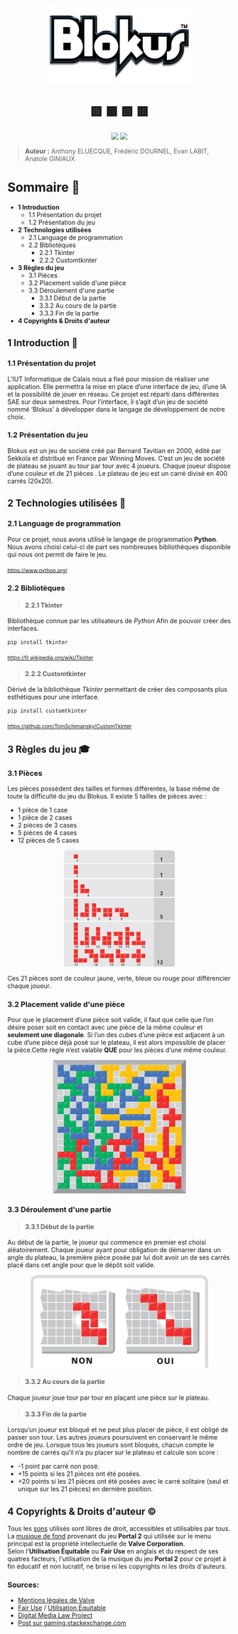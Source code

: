 <p  align="center">
  <img src="./media/imgReadme/Blokus.png">
  <h1 align="center">
    🟨 🟩 🟦 🟥
  </h1>
<p>

<p align="center">
    <img src="https://img.shields.io/github/last-commit/Fredericdrnl/blockus-readme">
    <img src="https://img.shields.io/github/contributors/Fredericdrnl/blockus-readme">
</p>

> **Auteur :** Anthony ELUECQUE, Frédéric DOURNEL, Evan LABIT, Anatole GINIAUX

# **Sommaire 📃**

- **1 Introduction**
    - 1.1 Présentation du projet
    - 1.2 Présentation du jeu
- **2 Technologies utilisées**
    - 2.1 Language de programmation
    - 2.2 Bibliotèques
        - 2.2.1 Tkinter
        - 2.2.2 Customtkinter
- **3 Règles du jeu**
    - 3.1 Pièces
    - 3.2 Placement valide d'une pièce
    - 3.3 Déroulement d'une partie
        - 3.3.1 Début de la partie
        - 3.3.2 Au cours de la partie
        - 3.3.3 Fin de la partie
- **4 Copyrights & Droits d'auteur**

## **1 Introduction 📌**

### **1.1 Présentation du projet**

L’IUT Informatique de Calais nous a fixé pour mission de réaliser une application. Elle permettra la mise en place d’une interface de jeu, d’une IA et la possibilité de jouer en réseau. Ce projet est réparti dans différentes SAE sur deux semestres. Pour l’interface, il s’agit d’un jeu de société nommé ‘Blokus’ à développer dans le langage de développement de notre choix. 

### **1.2 Présentation du jeu**

Blokus est un jeu de société créé par Bernard Tavitian en 2000, édité par Sekkoïa et distribué en France par Winning Moves. C’est un jeu de société de plateau se jouant au tour par tour avec 4 joueurs. Chaque joueur dispose d’une couleur et de 21 pièces . Le plateau de jeu est un carré divisé en 400 carrés (20x20). 

## **2 Technologies utilisées 🤖**

### **2.1 Language de programmation**

Pour ce projet, nous avons utilisé le langage de programmation **Python**. Nous avons choisi celui-ci de part ses nombreuses bibliothèques disponible qui nous ont permit de faire le jeu.

<sub>https://www.python.org/</sub>

### **2.2 Bibliotèques**

> #### 2.2.1 Tkinter

Bibliothèque connue par les utilisateurs de *Python* Afin de pouvoir créer des interfaces.

```
pip install tkinter
```

<sub>https://fr.wikipedia.org/wiki/Tkinter</sub>

> #### 2.2.2 Customtkinter

Dérivé de la bibliothèque *Tkinter* permettant de créer des composants plus esthétiques pour une interface.

```
pip install customtkinter
```

<sub>https://github.com/TomSchimansky/CustomTkinter</sub>

## **3 Règles du jeu 🎓**

### **3.1 Pièces**

Les pièces possèdent des tailles et formes différentes, la base même de toute la difficulté du jeu du Blokus.
Il existe 5 tailles de pièces avec : 
- 1 pièce de 1 case 
- 1 pièce de 2 cases 
- 2 pièces de 3 cases 
- 5 pièces de 4 cases 
- 12 pièces de 5 cases 

<p align="center">
    <img src="./media/imgReadme/piece.jpg" width=250>
</p>

Ces 21 pièces sont de couleur jaune, verte, bleue ou rouge pour différencier chaque joueur.



### **3.2 Placement valide d'une pièce**

Pour que le placement d’une pièce soit valide, il faut que celle que l’on désire poser soit en contact avec une pièce de la même couleur et **seulement une diagonale**. Si l’un des cubes d’une pièce est adjacent à un cube d’une pièce déjà posé sur le plateau, il est alors impossible de placer la pièce.Cette règle n’est valable **QUE** pour les pièces d’une même couleur.

<p align="center">
    <img src="./media/imgReadme/fin_partie.jpg" width=300>
</p>

### **3.3 Déroulement d'une partie**

> #### 3.3.1 Début de la partie

Au début de la partie, le joueur qui commence en premier est choisi aléatoirement. Chaque joueur ayant pour obligation de démarrer dans un angle du plateau, la première pièce posée par lui doit avoir un de ses carrés placé dans cet angle pour que le dépôt soit valide. 

<p align="center">
    <img src="./media/imgReadme/debut_partie.jpg" width=400>
</p>

> #### 3.3.2 Au cours de la partie

Chaque joueur joue tour par tour en plaçant une pièce sur le plateau.


> #### 3.3.3 Fin de la partie

Lorsqu’un joueur est bloqué et ne peut plus placer de pièce, il est obligé de passer son tour. Les autres joueurs poursuivent en conservant le même ordre de jeu. Lorsque tous les joueurs sont bloqués, chacun compte le nombre de carrés qu’il n’a pu placer sur le plateau et calcule son score : 
- -1 point par carré non posé. 
- +15 points si les 21 pièces ont été posées. 
- +20 points si les 21 pièces ont été posées avec le carré solitaire (seul et unique sur les 21 pièces) en dernière position. 


## **4 Copyrights & Droits d'auteur ©️**
Tous les <u>sons</u> utilisés sont libres de droit, accessibles et utilisables par tous. <br>
La <u>musique de fond</u> provenant du jeu **Portal 2** qui utilisée sur le menu principal est la propriété intellectuelle de **Valve Corporation**. <br>
Selon l'**Utilisation Équitable** ou **Fair Use** en anglais et du respect de ses quatres facteurs, l'utilisation de la musique du jeu **Portal 2** pour ce projet à fin éducatif et non lucratif, ne brise ni les copyrights ni les droits d'auteurs.

### **Sources:**
- [Mentions légales de Valve](https://store.steampowered.com/legal)
- [Fair Use](https://support.google.com/legal/answer/4558992?hl=en) / [Utilisation Équitable](https://support.google.com/legal/answer/4558992?hl=fr)
- [Digital Media Law Project](http://www.dmlp.org/legal-guide/fair-use)
- [Post sur gaming.stackexchange.com](https://gaming.stackexchange.com/questions/96049/what-are-the-licensing-terms-for-portal-2s-soundtrack)